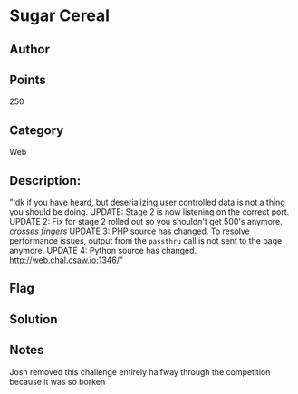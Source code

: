 # Sugar Cereal
## Author

## Points
250
## Category
Web
## Description:
"Idk if you have heard, but deserializing user controlled data is not a thing
you should be doing.
UPDATE: Stage 2 is now listening on the correct port.
UPDATE 2: Fix for stage 2 rolled out so you shouldn't get 500's anymore. *crosses fingers*
UPDATE 3: PHP source has changed. To resolve performance issues, output from the `passthru` call is not sent to the page anymore.
UPDATE 4: Python source has changed. 
http://web.chal.csaw.io:1346/"
## Flag

## Solution

## Notes
Josh removed this challenge entirely halfway through the competition because it was so borken